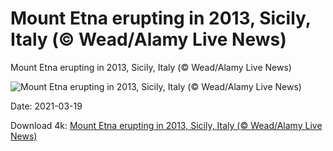 # Mount Etna erupting in 2013, Sicily, Italy (© Wead/Alamy Live News)

Mount Etna erupting in 2013, Sicily, Italy (© Wead/Alamy Live News)

![Mount Etna erupting in 2013, Sicily, Italy (© Wead/Alamy Live News)](https://bing.com/th?id=OHR.MtEtna_EN-US8761813954_UHD.jpg&w=1024&h=576)

Date: 2021-03-19

Download 4k: [Mount Etna erupting in 2013, Sicily, Italy (© Wead/Alamy Live News)](https://bing.com/th?id=OHR.MtEtna_EN-US8761813954_UHD.jpg)

